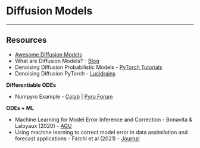 # Diffusion Models

---
## Resources

* [Awesome Diffusion Models](https://github.com/heejkoo/Awesome-Diffusion-Models)
* What are Diffusion Models? - [Blog](https://lilianweng.github.io/posts/2021-07-11-diffusion-models/)
* Denoising Diffusion Probabilistic Models - [PyTorch Tutorials](https://github.com/acids-ircam/diffusion_models)
* Denoising Diffusion PyTorch - [Lucidrains](https://github.com/lucidrains/denoising-diffusion-pytorch)


**Differentiable ODEs**

* Numpyro Example - [Colab](https://colab.research.google.com/drive/1zXvF1vuw_-uSUgOIwrbiGTQ4zjhRdW9V) | [Pyro Forum](https://forum.pyro.ai/t/ode-models-and-poor-posterior-nuts-results-and-diagnostics/3660)



**ODEs + ML**

* Machine Learning for Model Error Inference and Correction - Bonavita & Laloyaux (2020) - [AGU](https://agupubs.onlinelibrary.wiley.com/doi/10.1029/2020MS002232) 
* Using machine learning to correct model error in data assimilation and forecast applications - Farchi et al (2021) - [Journal](https://rmets.onlinelibrary.wiley.com/doi/10.1002/qj.4116)